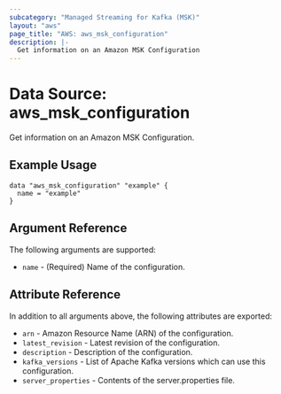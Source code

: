 ```yaml
---
subcategory: "Managed Streaming for Kafka (MSK)"
layout: "aws"
page_title: "AWS: aws_msk_configuration"
description: |-
  Get information on an Amazon MSK Configuration
---
```


# Data Source: aws_msk_configuration

Get information on an Amazon MSK Configuration.

## Example Usage

```hcl
data "aws_msk_configuration" "example" {
  name = "example"
}
```

## Argument Reference

The following arguments are supported:

* `name` - (Required) Name of the configuration.

## Attribute Reference

In addition to all arguments above, the following attributes are exported:

* `arn` - Amazon Resource Name (ARN) of the configuration.
* `latest_revision` - Latest revision of the configuration.
* `description` - Description of the configuration.
* `kafka_versions` - List of Apache Kafka versions which can use this configuration.
* `server_properties` - Contents of the server.properties file.
